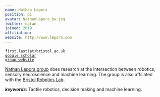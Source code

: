 ```yaml
---
name: Nathan Lepora
position: pi
avatar: NathanLepora_bw.jpg
twitter: natan
joined: 2019
affiliation: 
website: http://www.lepora.com
---
```


<!--- _Reader in Robotics, Dept of Enginering Mathematics, SCEEM, Faculty of Engineering, University of Bristol_<br>-->

<i class="fa fa-envelope-o"></i> `first.last(at)bristol.ac.uk`<br>
<i class="fa fa-book"></i> <a href="https://scholar.google.co.uk/citations?user=wXBaj7MAAAAJ&hl=en">`google scholar`</a><br>
<i class="fa fa-link"></i> <a href="{{page.website}}">`group website`</a>

<!--**Office**<br>
Merchant Venturers Building<br>
Woodland Road<br>
Bristol, BS8 1UB, England, United Kingdom<br>-->

[Nathan Lepora group](http://www.lepora.com) does research at the intersection between robotics, sensory neuroscience and machine learning. The group is also affiliated with the [Bristol Robotics Lab](https://www.bristolroboticslab.com/).

***keywords***: Tactile robotics, decision making and machine learning.